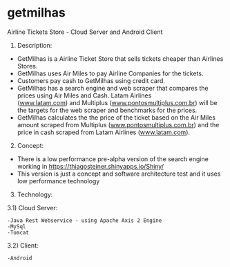 # getmilhas
Airline Tickets Store - Cloud Server and Android Client

1) Description: 
  
  - GetMilhas is a Airline Ticket Store that sells tickets cheaper than Airlines Stores. 
  - GetMilhas uses Air Miles to pay Airline Companies for the tickets.
  - Customers pay cash to GetMilhas using credit card.
  - GetMilhas has a search engine and web scraper that compares the prices using Air Miles and Cash. Latam Airlines       
  (www.latam.com) and Multiplus (www.pontosmultiplus.com.br) will be the targets for the web scraper and benchmarks for the prices.
  - GetMilhas calculates the the price of the ticket based on the Air Miles amount scraped from Multiplus (www.pontosmultiplus.com.br) and the price in cash scraped from Latam Airlines (www.latam.com).


2) Concept:
  
  - There is a low performance pre-alpha version of the search engine working in https://thiagosteiner.shinyapps.io/Shiny/
  - This version is just a concept and software architecture test and it uses low performance technology

3) Technology:
  
  3.1) Cloud Server:
    
    -Java Rest Webservice - using Apache Axis 2 Engine
    -MySql
    -Tomcat
  
  3.2) Client:
  
    -Android
  
